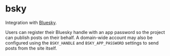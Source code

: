 # bsky

Integration with [Bluesky](https://bsky.app).

Users can register their Bluesky handle with an app password so the
project can publish posts on their behalf.  A domain-wide account may
also be configured using the `BSKY_HANDLE` and `BSKY_APP_PASSWORD`
settings to send posts from the site itself.
